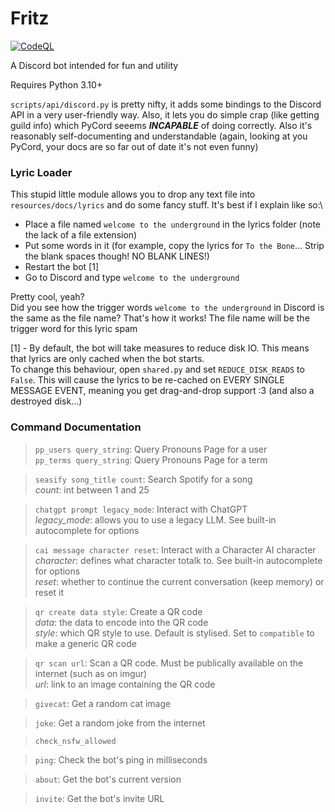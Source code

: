# Fritz

[![CodeQL](https://github.com/psychon-night/Fritz-for-Discord/actions/workflows/codeql.yml/badge.svg)](https://github.com/psychon-night/Fritz-for-Discord/actions/workflows/codeql.yml)

A Discord bot intended for fun and utility

Requires Python 3.10+

`scripts/api/discord.py` is pretty nifty, it adds some bindings to the Discord API in a very user-friendly way. Also, it lets you do simple crap (like getting guild info) which PyCord seeems ***INCAPABLE*** of doing correctly. Also it's reasonably self-documenting and understandable (again, looking at you PyCord, your docs are so far out of date it's not even funny)

### Lyric Loader

This stupid little module allows you to drop any text file into `resources/docs/lyrics` and do some fancy stuff. It's best if I explain like so:\
- Place a file named `welcome to the underground` in the lyrics folder (note the lack of a file extension)
- Put some words in it (for example, copy the lyrics for `To the Bone`... Strip the blank spaces though! NO BLANK LINES!)
- Restart the bot [1]
- Go to Discord and type `welcome to the underground`

Pretty cool, yeah?\
Did you see how the trigger words `welcome to the underground` in Discord is the same as the file name? That's how it works! The file name will be the trigger word for this lyric spam

[1] - By default, the bot will take measures to reduce disk IO. This means that lyrics are only cached when the bot starts.\
To change this behaviour, open `shared.py` and set `REDUCE_DISK_READS` to `False`. This will cause the lyrics to be re-cached on EVERY SINGLE MESSAGE EVENT, meaning you get drag-and-drop support :3 (and also a destroyed disk...)

### Command Documentation
> `pp_users query_string`: Query Pronouns Page for a user\
> `pp_terms query_string`: Query Pronouns Page for a term

> `seasify song_title count`: Search Spotify for a song\
*count*: int between 1 and 25

> `chatgpt prompt legacy_mode`: Interact with ChatGPT\
*legacy_mode*: allows you to use a legacy LLM. See built-in autocomplete for options

> `cai message character reset`: Interact with a Character AI character\
*character*: defines what character totalk to. See built-in autocomplete for options\
*reset*: whether to continue the current conversation (keep memory) or reset it

> `qr create data style`: Create a QR code\
*data*: the data to encode into the QR code\
*style*: which QR style to use. Default is stylised. Set to `compatible` to make a generic QR code

> `qr scan url`: Scan a QR code.  Must be publically available on the internet (such as on imgur)\
*url*: link to an image containing the QR code

> `givecat`: Get a random cat image

> `joke`: Get a random joke from the internet

> `check_nsfw_allowed`

> `ping`: Check the bot's ping in milliseconds

> `about`: Get the bot's current version

> `invite`: Get the bot's invite URL

